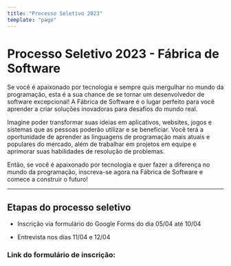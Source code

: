 ```yaml
---
title: "Processo Seletivo 2023"
template: "page"
---
```


# Processo Seletivo 2023 - Fábrica de Software

Se você é apaixonado por tecnologia e sempre quis mergulhar no mundo da programação, esta é a sua chance de se tornar um desenvolvedor de software excepcional! A Fábrica de Software é o lugar perfeito para você aprender a criar soluções inovadoras para desafios do mundo real.

Imagine poder transformar suas ideias em aplicativos, websites, jogos e sistemas que as pessoas poderão utilizar e se beneficiar. Você terá a oportunidade de aprender as linguagens de programação mais atuais e populares do mercado, além de trabalhar em projetos em equipe e aprimorar suas habilidades de resolução de problemas. 

Então, se você é apaixonado por tecnologia e quer fazer a diferença no mundo da programação, inscreva-se agora na Fábrica de Software e comece a construir o futuro!

***

## Etapas do processo seletivo

- Inscrição via formulário do Google Forms do dia 05/04 até 10/04

- Entrevista nos dias 11/04 e 12/04

### Link do formulário de inscrição: